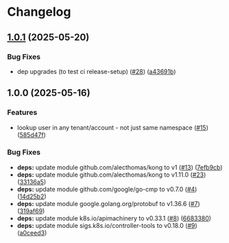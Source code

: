 # Changelog

## [1.0.1](https://github.com/statnett/function-s3-user-arn/compare/v1.0.0...v1.0.1) (2025-05-20)


### Bug Fixes

* dep upgrades (to test ci release-setup) ([#28](https://github.com/statnett/function-s3-user-arn/issues/28)) ([a43691b](https://github.com/statnett/function-s3-user-arn/commit/a43691beb48a34347221f3f847fc5b9bf0811a43))

## 1.0.0 (2025-05-16)


### Features

* lookup user in any tenant/account - not just same namespace ([#15](https://github.com/statnett/function-s3-user-arn/issues/15)) ([585d47f](https://github.com/statnett/function-s3-user-arn/commit/585d47f0237082821d0485f0238d71b1bc860815))


### Bug Fixes

* **deps:** update module github.com/alecthomas/kong to v1 ([#13](https://github.com/statnett/function-s3-user-arn/issues/13)) ([7efb9cb](https://github.com/statnett/function-s3-user-arn/commit/7efb9cb680c538fd59a32e65cc231aad51bca472))
* **deps:** update module github.com/alecthomas/kong to v1.11.0 ([#23](https://github.com/statnett/function-s3-user-arn/issues/23)) ([33136a5](https://github.com/statnett/function-s3-user-arn/commit/33136a572a6088a3cf2ff9802193dac03e599fd0))
* **deps:** update module github.com/google/go-cmp to v0.7.0 ([#4](https://github.com/statnett/function-s3-user-arn/issues/4)) ([14d25b2](https://github.com/statnett/function-s3-user-arn/commit/14d25b2df835bdb05c05c3d94238249b10f885fe))
* **deps:** update module google.golang.org/protobuf to v1.36.6 ([#7](https://github.com/statnett/function-s3-user-arn/issues/7)) ([319af69](https://github.com/statnett/function-s3-user-arn/commit/319af69ce034a572b732fc5369875d17b674a694))
* **deps:** update module k8s.io/apimachinery to v0.33.1 ([#8](https://github.com/statnett/function-s3-user-arn/issues/8)) ([6683380](https://github.com/statnett/function-s3-user-arn/commit/6683380091eb39447f26954a2d89dfa3206de642))
* **deps:** update module sigs.k8s.io/controller-tools to v0.18.0 ([#9](https://github.com/statnett/function-s3-user-arn/issues/9)) ([a0ceed3](https://github.com/statnett/function-s3-user-arn/commit/a0ceed395e78f91f1526fb24ec499d11a5c54765))
